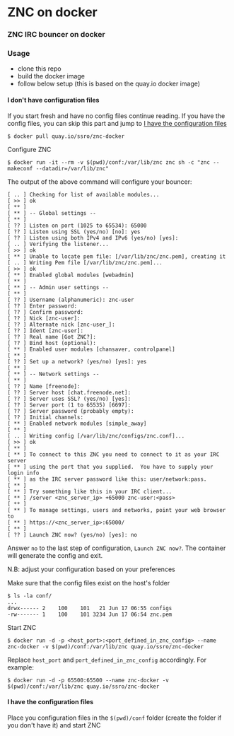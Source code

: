 # ZNC on docker

### ZNC IRC bouncer on docker

### Usage
 - clone this repo
 - build the docker image
 - follow below setup (this is based on the quay.io docker image)

#### I don't have configuration files

If you start fresh and have no config files continue reading. If you have the config files, you can skip this part and jump to [I have the configuration files](#i-have-the-configuration-files)

```
$ docker pull quay.io/ssro/znc-docker
```

Configure ZNC

```
$ docker run -it --rm -v $(pwd)/conf:/var/lib/znc znc sh -c "znc --makeconf --datadir=/var/lib/znc"
```

The output of the above command will configure your bouncer:

```
[ .. ] Checking for list of available modules...
[ >> ] ok
[ ** ]
[ ** ] -- Global settings --
[ ** ]
[ ?? ] Listen on port (1025 to 65534): 65000
[ ?? ] Listen using SSL (yes/no) [no]: yes
[ ?? ] Listen using both IPv4 and IPv6 (yes/no) [yes]:
[ .. ] Verifying the listener...
[ >> ] ok
[ ** ] Unable to locate pem file: [/var/lib/znc/znc.pem], creating it
[ .. ] Writing Pem file [/var/lib/znc/znc.pem]...
[ >> ] ok
[ ** ] Enabled global modules [webadmin]
[ ** ]
[ ** ] -- Admin user settings --
[ ** ]
[ ?? ] Username (alphanumeric): znc-user
[ ?? ] Enter password:
[ ?? ] Confirm password:
[ ?? ] Nick [znc-user]:
[ ?? ] Alternate nick [znc-user_]:
[ ?? ] Ident [znc-user]:
[ ?? ] Real name [Got ZNC?]:
[ ?? ] Bind host (optional):
[ ** ] Enabled user modules [chansaver, controlpanel]
[ ** ]
[ ?? ] Set up a network? (yes/no) [yes]: yes
[ ** ]
[ ** ] -- Network settings --
[ ** ]
[ ?? ] Name [freenode]:
[ ?? ] Server host [chat.freenode.net]:
[ ?? ] Server uses SSL? (yes/no) [yes]:
[ ?? ] Server port (1 to 65535) [6697]:
[ ?? ] Server password (probably empty):
[ ?? ] Initial channels:
[ ** ] Enabled network modules [simple_away]
[ ** ]
[ .. ] Writing config [/var/lib/znc/configs/znc.conf]...
[ >> ] ok
[ ** ]
[ ** ] To connect to this ZNC you need to connect to it as your IRC server
[ ** ] using the port that you supplied.  You have to supply your login info
[ ** ] as the IRC server password like this: user/network:pass.
[ ** ]
[ ** ] Try something like this in your IRC client...
[ ** ] /server <znc_server_ip> +65000 znc-user:<pass>
[ ** ]
[ ** ] To manage settings, users and networks, point your web browser to
[ ** ] https://<znc_server_ip>:65000/
[ ** ]
[ ?? ] Launch ZNC now? (yes/no) [yes]: no
```

Answer `no` to the last step of configuration, `Launch ZNC now?`. The container will generate the config and exit.

N.B: adjust your configuration based on your preferences

Make sure that the config files exist on the host's folder

```
$ ls -la conf/
...
drwx------ 2    100    101   21 Jun 17 06:55 configs
-rw------- 1    100    101 3234 Jun 17 06:54 znc.pem
```

Start ZNC
```
$ docker run -d -p <host_port>:<port_defined_in_znc_config> --name znc-docker -v $(pwd)/conf:/var/lib/znc quay.io/ssro/znc-docker
```

Replace `host_port` and `port_defined_in_znc_config` accordingly. For example:

```
$ docker run -d -p 65500:65500 --name znc-docker -v $(pwd)/conf:/var/lib/znc quay.io/ssro/znc-docker
```


#### I have the configuration files

Place you configuration files in the `$(pwd)/conf` folder (create the folder if you don't have it) and  start ZNC
